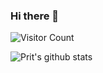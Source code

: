 ### Hi there 👋

![Visitor Count](https://profile-counter.glitch.me/pritsorathiya5181/count.svg)

![Prit's github stats](https://github-readme-stats.vercel.app/api/top-langs/?username=pritsorathiya5181&theme=dark&hide_langs_below=1)
<!--
**pritsorathiya5181/pritsorathiya5181** is a ✨ _special_ ✨ repository because its `README.md` (this file) appears on your GitHub profile.

Here are some ideas to get you started:

- 🔭 I’m currently working on ...
- 🌱 I’m currently learning ...
- 👯 I’m looking to collaborate on ...
- 🤔 I’m looking for help with ...
- 💬 Ask me about ...
- 📫 How to reach me: ...
- 😄 Pronouns: ...
- ⚡ Fun fact: ...
-->

